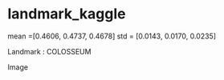 # landmark_kaggle

mean =[0.4606, 0.4737, 0.4678]
std = [0.0143, 0.0170, 0.0235]




Landmark : COLOSSEUM

Image

